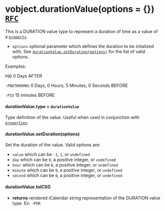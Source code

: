# vobject.durationValue(options = {}) [`RFC`](http://tools.ietf.org/html/rfc5545#section-3.3.6)

This is a DURATION value type to represent a duration of time as a value of a [`property`](./property.md).

- `options` optional parameter which defines the duration to be initalized with. See [`durationValue.setDuration(options)`](./durationValue.md#durationvaluesetdurationoptions) for the list of valid options.

Examples:

`P0D` 0 Days AFTER

`-P0DT0H5M0S` 0 Days, 0 Hours, 5 Minutes, 0 Seconds BEFORE

`-P15` 15 minutes BEFORE

#### durationValue.type = `durationValue`
Type definition of the value. Useful when used in conjunction with [`properties`](./property.md).

#### durationValue.setDuration(options)
Set the duration of the value. Valid options are:

- `value` which can be `-1`, `1`, or `undefined`
- `day` which can be `0`, a positive integer, or `undefined`
- `hour` which can be `0`, a positive integer, or `undefined`
- `minute` which can be `0`, a positive integer, or `undefined`
- `second` which can be `0`, a positive integer, or `undefined`

#### durationValue.toICS()

- **returns** rendered iCalendar string representation of the DURATION value type. Ex: `-P5M`
